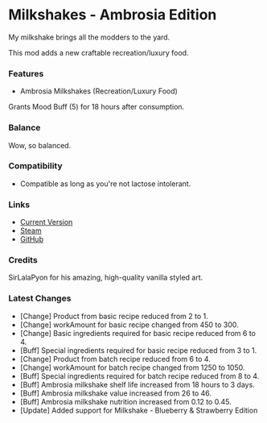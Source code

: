 # Milkshakes - Ambrosia Edition

My milkshake brings all the modders to the yard.

This mod adds a new craftable recreation/luxury food.

### Features

- Ambrosia Milkshakes (Recreation/Luxury Food)

Grants Mood Buff (5) for 18 hours after consumption.

### Balance

Wow, so balanced.

### Compatibility

- Compatible as long as you're not lactose intolerant.

### Links

- [Current Version](https://github.com/Sierra0001/Milkshakes---Ambrosia-Edition/releases/tag/v1.2.1)
- [Steam](https://steamcommunity.com/sharedfiles/filedetails/?id=2595706669)
- [GitHub](https://github.com/Sierra0001/Milkshakes---Ambrosia-Edition)

### Credits

SirLalaPyon for his amazing, high-quality vanilla styled art.

### Latest Changes

- [Change] Product from basic recipe reduced from 2 to 1.
- [Change] workAmount for basic recipe changed from 450 to 300.
- [Change] Basic ingredients required for basic recipe reduced from 6 to 4.
- [Buff] Special ingredients required for basic recipe reduced from 3 to 1.
- [Change] Product from batch recipe reduced from 6 to 4.
- [Change] workAmount for batch recipe changed from 1250 to 1050.
- [Buff] Special ingredients required for batch recipe reduced from 8 to 4.
- [Buff] Ambrosia milkshake shelf life increased from 18 hours to 3 days.
- [Buff] Ambrosia milkshake value increased from 26 to 46.
- [Buff] Ambrosia milkshake nutrition increased from 0.12 to 0.45.
- [Update] Added support for Milkshake - Blueberry & Strawberry Edition